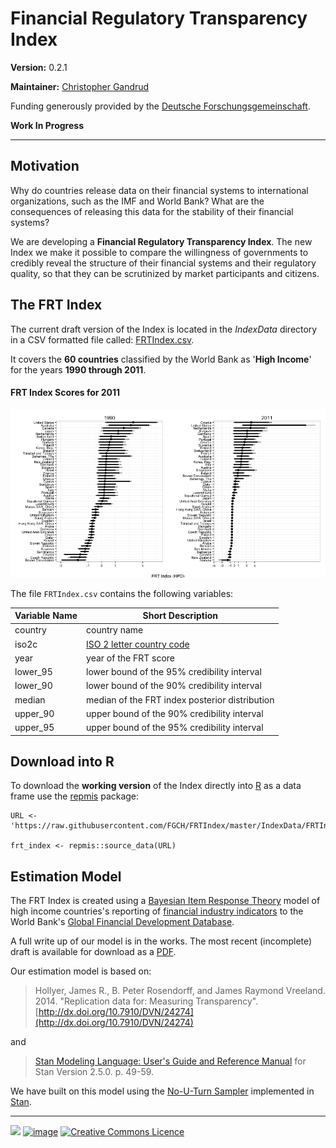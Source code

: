 Financial Regulatory Transparency Index
========

**Version:** 0.2.1

**Maintainer:**
[Christopher Gandrud](http://christophergandrud.blogspot.de/p/biocontact.html)

Funding generously provided by the
[Deutsche Forschungsgemeinschaft](http://www.dfg.de/en/).

**Work In Progress**

---

## Motivation

Why do countries release data on their financial systems to international
organizations, such as the IMF and World Bank? What are the consequences of
releasing this data for the stability of their financial systems?

We are developing a **Financial Regulatory Transparency Index**. The new
Index we make it possible to compare the willingness of governments to credibly
reveal the structure of their financial systems and their regulatory quality, so
that they can be scrutinized by market participants and citizens.

## The FRT Index

The current draft version of the Index is located in the *IndexData* directory
in a CSV formatted file called: [FRTIndex.csv](https://raw.githubusercontent.com/FGCH/FRTIndex/master/IndexData/FRTIndex.csv).

It covers the **60 countries** classified by the World Bank as
'**High Income**' for the years **1990 through 2011**.

#### FRT Index Scores for 2011

![FRT Overview](FRT_overview.png)

The file `FRTIndex.csv` contains the following variables:

| Variable Name | Short Description                              |
| ------------- | ---------------------------------------------- |
| country       | country name                                   |
| iso2c         | [ISO 2 letter country code](http://en.wikipedia.org/wiki/ISO_3166-1_alpha-2) |
| year          | year of the FRT score                          |
| lower_95      | lower bound of the 95% credibility interval    |
| lower_90      | lower bound of the 90% credibility interval    |
| median        | median of the FRT index posterior distribution |
| upper_90      | upper bound of the 90% credibility interval    |
| upper_95      | upper bound of the 95% credibility interval    |

## Download into R

To download the **working version** of the Index directly into
[R](http://www.r-project.org/) as a data frame use the
[repmis](http://cran.r-project.org/web/packages/repmis/index.html) package:

```{S}
URL <- 'https://raw.githubusercontent.com/FGCH/FRTIndex/master/IndexData/FRTIndex.csv'

frt_index <- repmis::source_data(URL)
```

## Estimation Model

The FRT Index is created using a
[Bayesian Item Response Theory](http://en.wikipedia.org/wiki/Item_response_theory)
model of high income countries's reporting of [financial industry indicators](https://github.com/FGCH/FRTIndex/blob/master/source/IndicatorDescript/IncludedIndicators.csv)
to the World Bank's
[Global Financial Development Database](http://data.worldbank.org/data-catalog/global-financial-development).

A full write up of our model is in the works. The most recent (incomplete) draft
is available for download as a
[PDF](https://github.com/FGCH/FRTIndex/blob/master/paper/FRTIndexPaper.pdf?raw=true).

Our estimation model is based on:

> Hollyer, James R., B. Peter Rosendorff, and James Raymond Vreeland. 2014.
"Replication data for: Measuring Transparency".
[http://dx.doi.org/10.7910/DVN/24274](http://dx.doi.org/10.7910/DVN/24274)

and

> [Stan Modeling Language: User's Guide and Reference Manual](http://mc-stan.org/manual.html)
for Stan Version 2.5.0. p. 49-59.

We have built on this model using the
[No-U-Turn Sampler](http://arxiv.org/abs/1111.4246) implemented in
[Stan](http://mc-stan.org/).

---

<a href="http://www.dfg.de/en/"><img src="http://fgch.github.io/amc-site/img/dfg.png"/></a> <a href="http://nadrosia.tumblr.com/post/53520500877/made-in-berlin-badge-update"><img alt="image" src="http://media.tumblr.com/023c285c14ef01953d3b67ffe789004d/tumblr_inline_mor1uu2OOZ1qz4rgp.png" height = "50"></a> <a rel="license" href="http://creativecommons.org/licenses/by-sa/4.0/"><img alt="Creative Commons Licence" style="border-width:0" src="http://i.creativecommons.org/l/by-sa/4.0/88x31.png" height = "40" /></a>

